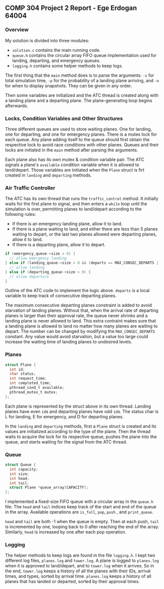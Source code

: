 ## COMP 304 Project 2 Report - Ege Erdogan 64004

### Overview

My solution is divided into three modules:

* `solution.c` contains the main running code.
* `queue.h` contains the circular array FIFO queue implementation used for landing, departing, and emergency queues.
* `logging.h` contains some helper methods to keep logs. 

The first thing that the `main` method does is to parse the arguments: `-s` for total simulation time, `-p` for the probability of a landing plane arriving, and `-n` for when to display snapshots. They can be given in any order. 

Then some variables are initialized and the ATC thread is created along with a landing plane and a departing plane. The plane-generating loop begins afterwards. 

### Locks, Condition Variables and Other Structures

Three different queues are used to store waiting planes. One for landing, one for departing, and one for emergency planes. There is a mutex lock for each queue. Any plane adding itself  to the queue should first obtain the respective lock to avoid race conditions with other planes. Queues and their locks are initiated in the `main` method after parsing the arguments. 

Each plane also has its own mutex & condition variable pair. The ATC signals a plane's `available` condition variable when it is allowed to land/depart. Those variables are initiated when the `Plane` struct is firt created in `landing` and `departing` methods. 

### Air Traffic Controller

The ATC has its own thread that runs the `traffic_control` method. It initially waits for the first plane to signal, and then enters a `while` loop until the simulation is over, permitting planes to land/depart according to the following rules:

* If there is an emergency landing plane, allow it to land.
* If there is a plane waiting to land, and either there are less than 5 planes waiting to depart, or the last two planes allowed were departing planes, allow it to land.
* If there is a departing plane, allow it to depart. 

```c
if (emergency_queue->size > 0) {
  // allow emergency landing
} else if (landing_queue->size > 0 && (departs == MAX_CONSEC_DEPARTS || departing_queue->size < 5)) {
  // allow landing
} else if (departing_queue->size > 0) {
  // allow departure
}
```

Outline of the ATC code to implement the logic above. `departs`  is a local variable to keep track of consecutive departing planes. 

The maximum consecutive departing planes constraint is added to avoid starvation of landing planes. Without that, when the arrival rate of departing planes is larger than their approval rate, the queue never shrinks and a landing plane is never allowed to land. This extra contraint makes sure that a landing plane is allowed to land no matter how many planes are waiting to depart. The number can be changed by modifying the `MAX_CONSEC_DEPARTS` constant. Any value would avoid starvation, but a value too large could increase the waiting time of landing planes to undesired levels. 

### Planes

```c
struct Plane {
  int id;
  char status;
  int request_time;
  int completed_time;
  pthread_cond_t available;
  pthread_mutex_t mutex;
};
```

Each plane is represented by the struct above in its own thread. Landing planes have even `id`s and departing planes have odd `id`s. The status char is L for landing, E for emergency, and D for departing planes. 

In the `landing` and `departing` methods, first a `Plane` struct is created and its values are initialized according to the type of the plane. Then the thread waits to acquire the lock for its respective queue, pushes the plane into the queue, and starts waiting for the signal from the ATC thread.

### Queue

```c
struct Queue {
  int capacity;
  int size;
  int head;
  int tail;
  struct Plane *queue_array[CAPACITY];
};
```

I implemented a fixed-size FIFO queue with a circular array in the `queue.h` file. The `head` and `tail` indices keep track of the start and end of the queue in the array. Available operations are `is_full`, `pop`, `push` , and `print_queue`. 

`head` and `tail` are both -1 when the queue is empty. Then at each push, `tail` is incremented by one, looping back to 0 after reaching the end of the array. Similarly, `head` is increased by one after each pop operation. 

### Logging

The helper methods to keep logs are found in the file `logging.h`. I kept two different log files, `planes.log` and `tower.log`. A plane is logged to `planes.log` when it is approved to land/depart, and to `tower.log` when it arrives. So in the end, `tower.log` keeps a history of all the planes with their IDs, arrival times, and types, sorted by arrival time. `planes.log` keeps a history of all planes that has landed or departed, sorted by their approval times. 













